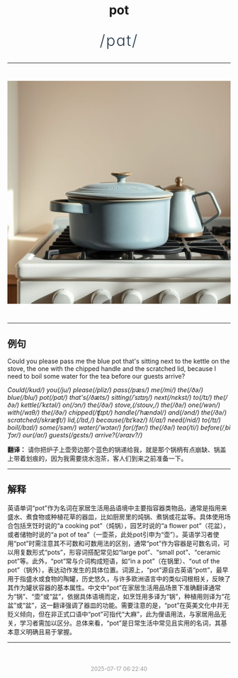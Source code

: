 <div align="center">

# pot

<div style="margin: 30px 0;">
<h1 style="font-size: 2.5em; font-weight: 300; letter-spacing: 2px; margin: 0; color: #2c3e50;">
/pɑt/
</h1>
</div>

</div>

---

<div align="center" style="margin: 40px 0;">

![pot](images/pot.png)

</div>

---

## 例句

Could you please pass me the blue pot that's sitting next to the kettle on the stove, the one with the chipped handle and the scratched lid, because I need to boil some water for the tea before our guests arrive?

*Could(/kʊd/) you(/ju/) please(/pliz/) pass(/pæs/) me(/mi/) the(/ðə/) blue(/blu/) pot(/pɑt/) that's(/ðæts/) sitting(/ˈsɪtɪŋ/) next(/nɛkst/) to(/tɪ/) the(/ðə/) kettle(/ˈkɛtəl/) on(/ɔn/) the(/ðə/) stove,(/stoʊv,/) the(/ðə/) one(/wən/) with(/wɪθ/) the(/ðə/) chipped(/ʧɪpt/) handle(/ˈhændəl/) and(/ənd/) the(/ðə/) scratched(/skræʧt/) lid,(/lɪd,/) because(/bɪˈkəz/) I(/aɪ/) need(/nid/) to(/tɪ/) boil(/bɔɪl/) some(/səm/) water(/ˈwɔtər/) for(/fər/) the(/ðə/) tea(/ti/) before(/ˌbiˈfɔr/) our(/ɑr/) guests(/gɛsts/) arrive?(/əraɪv?/)*

**翻译：** 请你把炉子上壶旁边那个蓝色的锅递给我，就是那个锅柄有点崩缺、锅盖上带着划痕的，因为我需要烧水泡茶，客人们到来之前准备一下。

---

## 解释

英语单词“pot”作为名词在家居生活用品语境中主要指容器类物品，通常是指用来盛水、煮食物或种植花草的器皿，比如厨房里的炖锅、煮锅或花盆等。具体使用场合包括烹饪时说的“a cooking pot”（炖锅），园艺时说的“a flower pot”（花盆），或者储物时说的“a pot of tea”（一壶茶，此处pot引申为“壶”）。英语学习者使用“pot”时需注意其不可数和可数用法的区别，通常“pot”作为容器是可数名词，可以用复数形式“pots”，形容词搭配常见如“large pot”、“small pot”、“ceramic pot”等。此外，“pot”常与介词构成短语，如“in a pot”（在锅里）、“out of the pot”（锅外），表达动作发生的具体位置。词源上，“pot”源自古英语“pott”，最早用于指盛水或食物的陶罐，历史悠久，与许多欧洲语言中的类似词根相关，反映了其作为罐状容器的基本属性。中文中“pot”在家居生活用品场景下准确翻译通常为“锅”、“壶”或“盆”，依据具体语境而定，如烹饪用多译为“锅”，种植用则译为“花盆”或“盆”，这一翻译强调了器皿的功能。需要注意的是，“pot”在英美文化中并无贬义倾向，但在非正式口语中“pot”可指代“大麻”，此为俚语用法，与家居用品无关，学习者需加以区分。总体来看，“pot”是日常生活中常见且实用的名词，其基本意义明确且易于掌握。


---

<div align="center" style="margin-top: 50px;">
<small style="color: #999; font-size: 0.9em;">2025-07-17 06:22:40</small>
</div>
